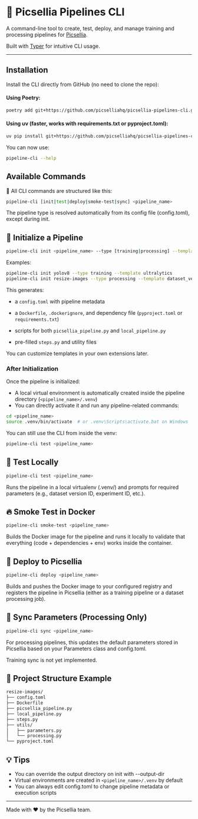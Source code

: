 # 🧪 Picsellia Pipelines CLI

A command-line tool to create, test, deploy, and manage training and processing pipelines for [Picsellia](https://picsellia.com/).

Built with [Typer](https://typer.tiangolo.com/) for intuitive CLI usage.

---

## Installation

Install the CLI directly from GitHub (no need to clone the repo):

#### Using Poetry:

```bash
poetry add git+https://github.com/picselliahq/picsellia-pipelines-cli.git
```

#### Using uv (faster, works with requirements.txt or pyproject.toml):

```bash
uv pip install git+https://github.com/picselliahq/picsellia-pipelines-cli.git
```

You can now use:

```bash
pipeline-cli --help
```

## Available Commands
🔹 All CLI commands are structured like this:

```bash
pipeline-cli [init|test|deploy|smoke-test|sync] <pipeline_name>
```
The pipeline type is resolved automatically from its config file (config.toml), except during init.


## 🔧 Initialize a Pipeline

```bash
pipeline-cli init <pipeline_name> --type [training|processing] --template <template>
```

Examples:
```bash
pipeline-cli init yolov8 --type training --template ultralytics
pipeline-cli init resize-images --type processing --template dataset_version_creation
```

This generates:

- a `config.toml` with pipeline metadata

- a `Dockerfile`, `.dockerignore`, and dependency file (`pyproject.toml` or `requirements.txt`)

- scripts for both `picsellia_pipeline.py` and `local_pipeline.py`

- pre-filled `steps.py` and utility files

You can customize templates in your own extensions later.

### After Initialization

Once the pipeline is initialized:

- A local virtual environment is automatically created inside the pipeline directory (`<pipeline_name>/.venv`)
- You can directly activate it and run any pipeline-related commands:

```bash
cd <pipeline_name>
source .venv/bin/activate  # or .venv\Scripts\activate.bat on Windows
```

You can still use the CLI from inside the venv:
```bash
pipeline-cli test <pipeline_name>
```

## 🧪 Test Locally

```bash
pipeline-cli test <pipeline_name>
```

Runs the pipeline in a local virtualenv (.venv/) and prompts for required parameters (e.g., dataset version ID, experiment ID, etc.).

## 🔥 Smoke Test in Docker

```bash
pipeline-cli smoke-test <pipeline_name>
```

Builds the Docker image for the pipeline and runs it locally to validate that everything (code + dependencies + env) works inside the container.


## 🚀 Deploy to Picsellia

```bash
pipeline-cli deploy <pipeline_name>
```

Builds and pushes the Docker image to your configured registry and registers the pipeline in Picsellia (either as a training pipeline or a dataset processing job).

## 🔁 Sync Parameters (Processing Only)

```bash
pipeline-cli sync <pipeline_name>

```

For processing pipelines, this updates the default parameters stored in Picsellia based on your Parameters class and config.toml.

Training sync is not yet implemented.

## 📁 Project Structure Example

```bash
resize-images/
├── config.toml
├── Dockerfile
├── picsellia_pipeline.py
├── local_pipeline.py
├── steps.py
├── utils/
│   ├── parameters.py
│   └── processing.py
└── pyproject.toml
```

## 💡 Tips

- You can override the output directory on init with --output-dir
- Virtual environments are created in `<pipeline_name>/.venv` by default
- You can always edit config.toml to change pipeline metadata or execution scripts

--------------------------------

Made with ❤️ by the Picsellia team.
